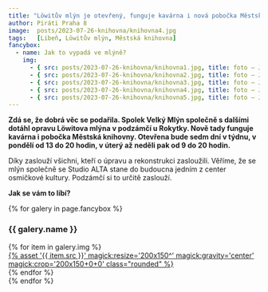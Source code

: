 ```yaml
---
title: "Löwitův mlýn je otevřený, funguje kavárna i nová pobočka Městské knihovny"
author: Piráti Praha 8
image:  posts/2023-07-26-knihovna/knihovna4.jpg
tags:   [Libeň, Löwitův mlýn, Městská knihovna]
fancybox:
  - name: Jak to vypadá ve mlýně?
    img:
      - { src: posts/2023-07-26-knihovna/knihovna1.jpg, title: foto – Jiří Podrazil, Městská knihovna v Praze }
      - { src: posts/2023-07-26-knihovna/knihovna2.jpg, title: foto – Jiří Podrazil, Městská knihovna v Praze }
      - { src: posts/2023-07-26-knihovna/knihovna3.jpg, title: foto – Jiří Podrazil, Městská knihovna v Praze }
      - { src: posts/2023-07-26-knihovna/knihovna4.jpg, title: foto – Jiří Podrazil, Městská knihovna v Praze }
      - { src: posts/2023-07-26-knihovna/knihovna5.jpg, title: foto – Jiří Podrazil, Městská knihovna v Praze }
---
```


**Zdá se, že dobrá věc se podařila. Spolek Velký Mlýn společně s dalšími dotáhl opravu Löwitova mlýna v podzámčí u Rokytky. Nově tady funguje kavárna i pobočka Městská knihovny. Otevřena bude sedm dní v týdnu, v pondělí od 13 do 20 hodin, v úterý až neděli pak od 9 do 20 hodin.**

Díky zaslouží všichni, kteří o úpravu a rekonstrukci zasloužili. Věříme, že se mlýn společně se Studio ALTA stane do budoucna jedním z center osmičkové kultury. Podzámčí si to určitě zaslouží. 

**Jak se vám to líbí?**

{% for galery in page.fancybox %}
<div class="mt-4">
  <h3>{{ galery.name }}</h3>
  <div class="grid grid-cols-4 gap-4">
  {% for item in galery.img %}
    <div class="">
      <a data-fancybox="gallery" href="{% asset '{{ item.src }}' @path %}" data-caption="{{ item.title }}">{% asset '{{ item.src }}' magick:resize='200x150^' magick:gravity='center' magick:crop='200x150+0+0' class="rounded" %}</a>
    </div>
  {% endfor %}
  </div>
</div>
{% endfor %}
<br/>
